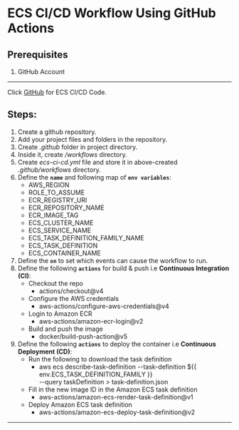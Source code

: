 # ECS CI/CD Workflow Using GitHub Actions

## Prerequisites
1. GitHub Account

---

Click [GitHub](https://github.com/inflection-sahil/reancare/blob/master/.github/workflows/ecs-ci-cd.yml) for ECS CI/CD Code.

## Steps:
1. Create a github repository.
2. Add your project files and folders in the repository.
2. Create *.github* folder in project directory.
3. Inside it, create */workflows* directory.
4. Create *ecs-ci-cd.yml* file and store it in above-created *.github/workflows* directory.
5. Define the **`name`** and following map of **`env variables`**:
    - AWS_REGION
    - ROLE_TO_ASSUME
    - ECR_REGISTRY_URI
    - ECR_REPOSITORY_NAME
    - ECR_IMAGE_TAG
    - ECS_CLUSTER_NAME
    - ECS_SERVICE_NAME
    - ECS_TASK_DEFINITION_FAMILY_NAME
    - ECS_TASK_DEFINITION
    - ECS_CONTAINER_NAME
6. Define the **`on`** to set which events can cause the workflow to run.
7. Define the following **`actions`** for build & push i.e **Continuous Integration (CI)**:
    - Checkout the repo
        - actions/checkout@v4
    - Configure the AWS credentials
        - aws-actions/configure-aws-credentials@v4
    - Login to Amazon ECR
        - aws-actions/amazon-ecr-login@v2
    - Build and push the image
        - docker/build-push-action@v5
8. Define the following **`actions`** to deploy the container i.e **Continuous Deployment (CD)**:
    - Run the following to download the task definition
        - aws ecs describe-task-definition --task-definition ${{ env.ECS_TASK_DEFINITION_FAMILY }} \
        --query taskDefinition > task-definition.json
    - Fill in the new image ID in the Amazon ECS task definition
        - aws-actions/amazon-ecs-render-task-definition@v1
    - Deploy Amazon ECS task definition
        - aws-actions/amazon-ecs-deploy-task-definition@v2

---